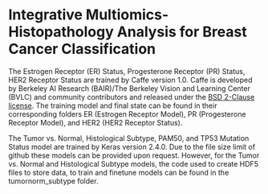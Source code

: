 # Integrative Multiomics-Histopathology Analysis for Breast Cancer Classification

The Estrogen Receptor (ER) Status, Progesterone Receptor (PR) Status, HER2 Receptor Status are trained by Caffe version 1.0. Caffe is developed by Berkeley AI Research (BAIR)/The Berkeley Vision and Learning Center (BVLC) and community contributors and released under the [BSD 2-Clause license](https://github.com/BVLC/caffe/blob/master/LICENSE). The training model and final state can be found in their corresponding folders ER (Estrogen Receptor Model), PR (Progesterone Receptor Model), and HER2 (HER2 Receptor Status).

The Tumor vs. Normal, Histological Subtype, PAM50, and TP53 Mutation Status model are trained by Keras version 2.4.0. Due to the file size limit of github these models can be provided upon request. However, for the Tumor vs. Normal and Histological Subtype models, the code used to create HDF5 files to store data, to train and finetune models can be found in the tumornorm_subtype folder. 



